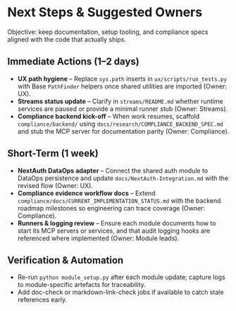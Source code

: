 # Next Steps & Suggested Owners

Objective: keep documentation, setup tooling, and compliance specs aligned with the code that actually ships.

## Immediate Actions (1–2 days)
- **UX path hygiene** – Replace `sys.path` inserts in `ux/scripts/run_tests.py` with Base `PathFinder` helpers once shared utilities are imported (Owner: UX).
- **Streams status update** – Clarify in `streams/README.md` whether runtime services are paused or provide a minimal runner stub (Owner: Streams).
- **Compliance backend kick-off** – When work resumes, scaffold `compliance/backend/` using `docs/research/COMPLIANCE_BACKEND_SPEC.md` and stub the MCP server for documentation parity (Owner: Compliance).

## Short-Term (1 week)
- **NextAuth DataOps adapter** – Connect the shared auth module to DataOps persistence and update `docs/NextAuth-Integration.md` with the revised flow (Owner: UX).
- **Compliance evidence workflow docs** – Extend `compliance/docs/CURRENT_IMPLEMENTATION_STATUS.md` with the backend roadmap milestones so engineering can trace coverage (Owner: Compliance).
- **Runners & logging review** – Ensure each module documents how to start its MCP servers or services, and that audit logging hooks are referenced where implemented (Owner: Module leads).

## Verification & Automation
- Re-run `python module_setup.py` after each module update; capture logs to module-specific artefacts for traceability.
- Add doc-check or markdown-link-check jobs if available to catch stale references early.
